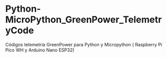 # Python-MicroPython_GreenPower_TelemetryCode
Códigos telemetría GreenPower para Python y Micropython ( Raspberry Pi Pico WH y Arduino Nano ESP32)
